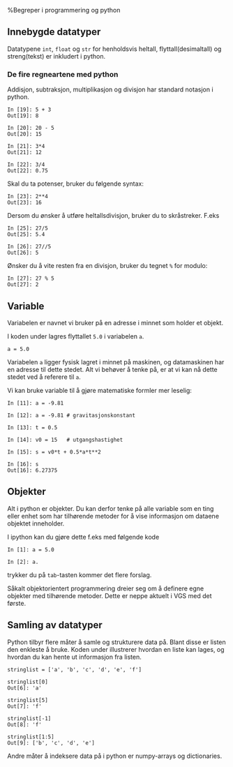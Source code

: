 %Begreper i programmering og python  

## Innebygde datatyper
Datatypene `int`, `float` og `str` for henholdsvis heltall, flyttall(desimaltall) og streng(tekst) er inkludert i python.

### De fire regneartene med python

Addisjon, subtraksjon, multiplikasjon og divisjon har standard notasjon i python.
```
In [19]: 5 + 3
Out[19]: 8

In [20]: 20 - 5
Out[20]: 15

In [21]: 3*4
Out[21]: 12

In [22]: 3/4
Out[22]: 0.75
```

Skal du ta potenser, bruker du følgende syntax:
```
In [23]: 2**4
Out[23]: 16
```

Dersom du ønsker å utføre heltallsdivisjon, bruker du to skråstreker.
F.eks

```
In [25]: 27/5
Out[25]: 5.4

In [26]: 27//5
Out[26]: 5
```

Ønsker du å vite resten fra en divisjon, bruker du tegnet `%` for modulo:

```
In [27]: 27 % 5
Out[27]: 2
```

## Variable
Variabelen er navnet vi bruker på en adresse i minnet som holder et objekt.

I koden under lagres flyttallet `5.0` i variabelen `a`.
```
a = 5.0
```
Variabelen `a` ligger fysisk lagret i minnet på maskinen, og datamaskinen har en adresse til dette stedet. Alt vi behøver å tenke på, er at vi kan nå dette stedet ved
å referere til `a`.

Vi kan bruke variable til å gjøre matematiske formler mer leselig:

```
In [11]: a = -9.81

In [12]: a = -9.81 # gravitasjonskonstant

In [13]: t = 0.5

In [14]: v0 = 15   # utgangshastighet

In [15]: s = v0*t + 0.5*a*t**2

In [16]: s
Out[16]: 6.27375
```



## Objekter
Alt i python er objekter. Du kan derfor tenke på alle variable som en ting eller
enhet som har tilhørende metoder for å vise informasjon om dataene objektet inneholder.

I ipython kan du gjøre dette f.eks med følgende kode

```
In [1]: a = 5.0

In [2]: a.
```
trykker du på `tab`-tasten kommer det flere forslag.

Såkalt objektorientert programmering dreier seg om å definere egne objekter med tilhørende metoder. Dette er neppe aktuelt i VGS med det første.

## Samling av datatyper
Python tilbyr flere måter å samle og strukturere data på. Blant disse er listen
den enkleste å bruke. Koden under illustrerer hvordan en liste kan lages, og hvordan
du kan hente ut informasjon fra listen.

```
stringlist = ['a', 'b', 'c', 'd', 'e', 'f']

stringlist[0]
Out[6]: 'a'

stringlist[5]
Out[7]: 'f'

stringlist[-1]
Out[8]: 'f'

stringlist[1:5]
Out[9]: ['b', 'c', 'd', 'e']
```

Andre måter å indeksere data på i python er numpy-arrays og dictionaries.



